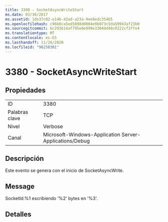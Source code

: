 ```yaml
---
title: 3380 - SocketAsyncWriteStart
ms.date: 03/30/2017
ms.assetid: 1de37c02-e14b-42ad-a23a-9ee8edc354b5
ms.openlocfilehash: c96b0ca5ed5898d0004e9b073c5da59943af23b0
ms.sourcegitcommit: bc293b14af795e0e999e3304dd40c0222cf2ffe4
ms.translationtype: MT
ms.contentlocale: es-ES
ms.lasthandoff: 11/26/2020
ms.locfileid: "96258301"
---
```

# <a name="3380---socketasyncwritestart"></a>3380 - SocketAsyncWriteStart

## <a name="properties"></a>Propiedades  
  
|||  
|-|-|  
|ID|3380|  
|Palabras clave|TCP|  
|Nivel|Verbose|  
|Canal|Microsoft-Windows-Application Server-Applications/Debug|  
  
## <a name="description"></a>Descripción  

 Este evento se genera con el inicio de SocketAsyncWrite.  
  
## <a name="message"></a>Message  

 SocketId:%1 escribiendo '%2' bytes en '%3'.  
  
## <a name="details"></a>Detalles
